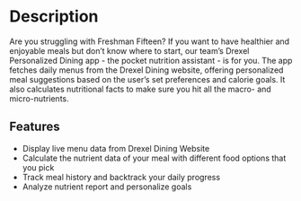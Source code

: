 # Description

Are you struggling with Freshman Fifteen? If you want to have healthier and enjoyable meals but don’t know where to start, our team’s Drexel Personalized Dining app - the pocket nutrition assistant - is for you. The app fetches daily menus from the Drexel Dining website, offering personalized meal suggestions based on the user’s set preferences and calorie goals. It also calculates nutritional facts to make sure you hit all the macro- and micro-nutrients. 

## Features

- Display live menu data from Drexel Dining Website
- Calculate the nutrient data of your meal with different food options that you pick  
- Track meal history and backtrack your daily progress 
- Analyze nutrient report and personalize goals 
